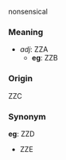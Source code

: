 nonsensical
### Meaning
+ _adj_: ZZA
    + __eg__: ZZB

### Origin

ZZC

### Synonym

__eg__: ZZD

+ ZZE


